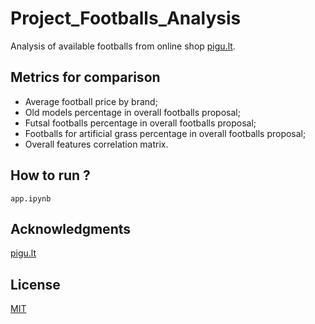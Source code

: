 # Project_Footballs_Analysis
Analysis of available footballs from online shop <u>pigu.lt</u>.

## Metrics for comparison
* Average football price by brand;
* Old models percentage in overall footballs proposal;
* Futsal footballs percentage in overall footballs proposal;
* Footballs for artificial grass percentage in overall footballs proposal;
* Overall features correlation matrix.

## How to run ?
`app.ipynb`

## Acknowledgments
[pigu.lt](https://pigu.lt/lt/sportas-laisvalaikis-turizmas/sprto-prekes/futbolas/futbolo-kamuoliai)

## License
[MIT](https://choosealicense.com/licenses/mit/)